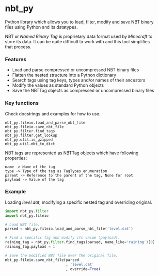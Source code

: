 # nbt_py

Python library which allows you to load, filter, modify and save NBT binary files
using Python and its datatypes.

NBT or *Named Binary Tag* is proprietary data format used by *Minecraft* to store
its data. It can be quite difficult to work with and this tool simplifies that process.

### Features

* Load and parse compressed or uncompressed NBT binary files
* Flatten the nested structure into a Python dictionary
* Search tags using tag keys, types and/or names of their ancestors
* Modify the values as standard Python objects
* Save the NBTTag objects as compressed or uncompressed binary files

### Key functions

Check docstrings and examples for how to use.

```
nbt_py.fileio.load_and_parse_nbt_file
nbt_py.fileio.save_nbt_file
nbt_py.filter.find_tags
nbt_py.filter.get_lookup
nbt_py.util.is_gzipped
nbt_py.util.nbt_to_dict
```

NBT tags are represented as NBTTag objects which have following properties:
```
name -> Name of the tag
type -> Type of the tag as TagTypes enumeration
parent -> Reference to the parent of the tag, None for root
payload -> Value of the tag
```

### Example

Loading *level.dat*, modifying a specific nested tag and overriding original.

```python
import nbt_py.filter
import nbt_py.fileio

# Load NBT file.
parsed = nbt_py.fileio.load_and_parse_nbt_file('level.dat')

# Find a specific tag and modify its value (payload).
raining_tag = nbt_py.filter.find_tags(parsed, name_like='raining')[0]
raining_tag.payload = 1

# Save the modified NBT file over the original file.
nbt_py.fileio.save_nbt_file(parsed
                            , 'level.dat'
                            , override=True)
```